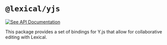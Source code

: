 # `@lexical/yjs`

[![See API Documentation](https://lexical.dev/img/see-api-documentation.svg)](https://lexical.dev/docs/api/modules/lexical_yjs)

This package provides a set of bindings for Y.js that allow for collaborative editing with Lexical.
